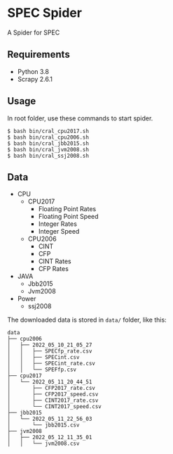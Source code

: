 # SPEC Spider

A Spider for SPEC

## Requirements

- Python 3.8
- Scrapy 2.6.1

## Usage

In root folder, use these commands to start spider.
```
$ bash bin/cral_cpu2017.sh
$ bash bin/cral_cpu2006.sh
$ bash bin/cral_jbb2015.sh
$ bash bin/cral_jvm2008.sh
$ bash bin/cral_ssj2008.sh
```

## Data

- CPU
    - CPU2017
        - Floating Point Rates
        - Floating Point Speed
        - Integer Rates
        - Integer Speed
    - CPU2006
        - CINT
        - CFP
        - CINT Rates
        - CFP Rates
- JAVA
    - Jbb2015
    - Jvm2008
- Power
    - ssj2008

The downloaded data is stored in `data/` folder, like this:

```
data
├── cpu2006
│   ├── 2022_05_10_21_05_27
│   │   ├── SPECfp_rate.csv
│   │   ├── SPECint.csv
│   │   ├── SPECint_rate.csv
│   │   └── SPEFfp.csv
├── cpu2017
│   └── 2022_05_11_20_44_51
│       ├── CFP2017_rate.csv
│       ├── CFP2017_speed.csv
│       ├── CINT2017_rate.csv
│       └── CINT2017_speed.csv
├── jbb2015
│   └── 2022_05_11_22_56_03
│       └── jbb2015.csv
├── jvm2008
│   ├── 2022_05_12_11_35_01
│   │   └── jvm2008.csv
```
